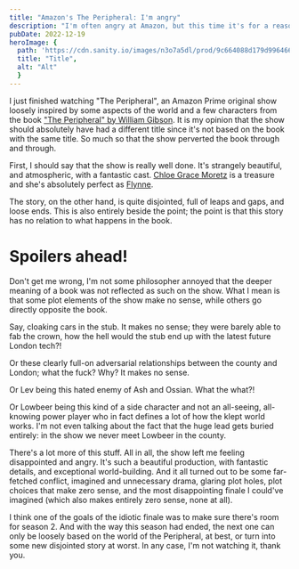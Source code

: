 ```yaml
---
title: "Amazon's The Peripheral: I'm angry"
description: "I'm often angry at Amazon, but this time it's for a reason not directly related to their terrible business practices. "
pubDate: 2022-12-19
heroImage: {
  path: 'https://cdn.sanity.io/images/n3o7a5dl/prod/9c664088d179d996466bf7a89345af454ef2b0ed-960x540.jpg',
  title: "Title",
  alt: "Alt"
  }
---
```


I just finished watching "The Peripheral", an Amazon Prime original show loosely inspired by some aspects of the world and a few characters from the book ["The Peripheral" by William Gibson](https://rosnovsky.us/library/book/the-peripheral). It is my opinion that the show should absolutely have had a different title since it's not based on the book with the same title. So much so that the show perverted the book through and through.

First, I should say that the show is really well done. It's strangely beautiful, and atmospheric, with a fantastic cast. [Chloe Grace Moretz](https://en.wikipedia.org/wiki/Chlo%C3%AB_Grace_Moretz) is a treasure and she's absolutely perfect as [Flynne](https://the-peripheral.fandom.com/wiki/Flynne_Fisher). 

The story, on the other hand, is quite disjointed, full of leaps and gaps, and loose ends. This is also entirely beside the point; the point is that this story has no relation to what happens in the book.

# Spoilers ahead!

Don't get me wrong, I'm not some philosopher annoyed that the deeper meaning of a book was not reflected as such on the show. What I mean is that some plot elements of the show make no sense, while others go directly opposite the book. 

Say, cloaking cars in the stub. It makes no sense; they were barely able to fab the crown, how the hell would the stub end up with the latest future London tech?! 

Or these clearly full-on adversarial relationships between the county and London; what the fuck? Why? It makes no sense. 

Or Lev being this hated enemy of Ash and Ossian. What the what?!

Or Lowbeer being this kind of a side character and not an all-seeing, all-knowing power player who in fact defines a lot of how the klept world works. I'm not even talking about the fact that the huge lead gets buried entirely: in the show we never meet Lowbeer in the county.

There's a lot more of this stuff. All in all, the show left me feeling disappointed and angry. It's such a beautiful production, with fantastic details, and exceptional world-building. And it all turned out to be some far-fetched conflict, imagined and unnecessary drama, glaring plot holes, plot choices that make zero sense, and the most disappointing finale I could've imagined (which also makes entirely zero sense, none at all).

I think one of the goals of the idiotic finale was to make sure there's room for season 2. And with the way this season had ended, the next one can only be loosely based on the world of the Peripheral, at best, or turn into some new disjointed story at worst. In any case, I'm not watching it, thank you.

